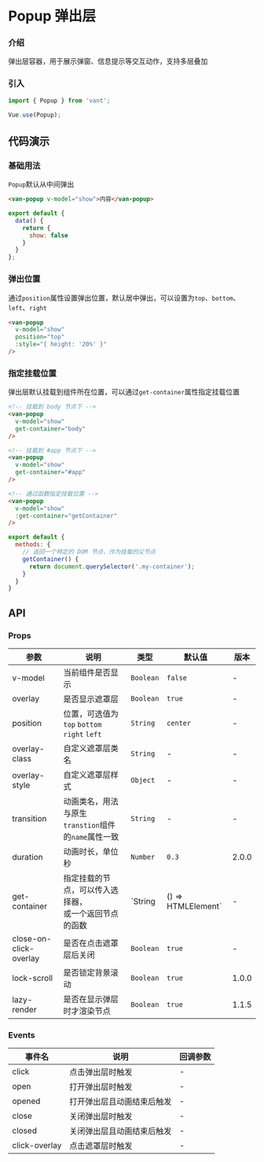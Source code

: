 # Popup 弹出层

### 介绍

弹出层容器，用于展示弹窗、信息提示等交互动作，支持多层叠加

### 引入

``` javascript
import { Popup } from 'vant';

Vue.use(Popup);
```

## 代码演示

### 基础用法

`Popup`默认从中间弹出

```html
<van-popup v-model="show">内容</van-popup>
```

```javascript
export default {
  data() {
    return {
      show: false
    }
  }
};
```

### 弹出位置

通过`position`属性设置弹出位置，默认居中弹出，可以设置为`top`、`bottom`、`left`、`right`

```html
<van-popup
  v-model="show"
  position="top"
  :style="{ height: '20%' }"
/>
```

### 指定挂载位置

弹出层默认挂载到组件所在位置，可以通过`get-container`属性指定挂载位置

```html
<!-- 挂载到 body 节点下 -->
<van-popup
  v-model="show"
  get-container="body"
/>

<!-- 挂载到 #app 节点下 -->
<van-popup
  v-model="show"
  get-container="#app"
/>

<!-- 通过函数指定挂载位置 -->
<van-popup
  v-model="show"
  :get-container="getContainer"
/>
```

```js
export default {
  methods: {
    // 返回一个特定的 DOM 节点，作为挂载的父节点
    getContainer() {
      return document.querySelector('.my-container');
    }
  }
}
```

## API

### Props

| 参数 | 说明 | 类型 | 默认值 | 版本 |
|------|------|------|------|------|
| v-model | 当前组件是否显示 | `Boolean` | `false` | - |
| overlay | 是否显示遮罩层 | `Boolean` | `true` | - |
| position | 位置，可选值为 `top` `bottom` <br> `right` `left` | `String` | `center` | - |
| overlay-class | 自定义遮罩层类名 | `String` | - | - |
| overlay-style | 自定义遮罩层样式 | `Object` | - | - |
| transition | 动画类名，用法与原生`transtion`组件的`name`属性一致 | `String` | - | - |
| duration | 动画时长，单位秒 | `Number` | `0.3` | 2.0.0 |
| get-container | 指定挂载的节点，可以传入选择器，<br>或一个返回节点的函数 | `String | () => HTMLElement` | - | - |
| close-on-click-overlay | 是否在点击遮罩层后关闭 | `Boolean` | `true` | - |
| lock-scroll | 是否锁定背景滚动 | `Boolean` | `true` | 1.0.0 |
| lazy-render | 是否在显示弹层时才渲染节点 | `Boolean` | `true` | 1.1.5 |

### Events

| 事件名 | 说明 | 回调参数 |
|------|------|------|
| click | 点击弹出层时触发 | - |
| open | 打开弹出层时触发 | - |
| opened | 打开弹出层且动画结束后触发 | - |
| close | 关闭弹出层时触发 | - |
| closed | 关闭弹出层且动画结束后触发 | - |
| click-overlay | 点击遮罩层时触发 | - |

